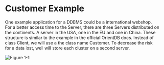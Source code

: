 # Customer Example
One example application for a DDBMS could be a international webshop. For a better access time to the Server, there are three Servers distributed on the continents. A server in the USA, one in the EU and one in China.
These structure is similar to the example in the official OrientDB docs. Instead of class Client, we will use a the class name Customer.
To decrease the risk for a data lost, well will store each cluster on a second server.



![Figure 1-1](https://github.com/pilleatus/orientdb-tutorial-distributed-database/blob/master/images/schema.png?raw=true)

 
